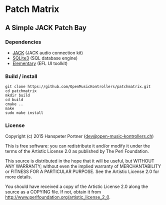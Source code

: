 # Patch Matrix

## A Simple JACK Patch Bay

### Dependencies

* [JACK](http://jackaudio.org/) (JACK audio connection kit)
* [SQLite3](https://www.sqlite.org/) (SQL database engine)
* [Elementary](http://docs.enlightenment.org/auto/elementary/) (EFL UI toolkit)

### Build / install

	git clone https://github.com/OpenMusicKontrollers/patchmatrix.git
	cd patchmatrix 
	mkdir build
	cd build
	cmake ..
	make
	sudo make install

### License

Copyright (c) 2015 Hanspeter Portner (dev@open-music-kontrollers.ch)

This is free software: you can redistribute it and/or modify
it under the terms of the Artistic License 2.0 as published by
The Perl Foundation.

This source is distributed in the hope that it will be useful,
but WITHOUT ANY WARRANTY; without even the implied warranty of
MERCHANTABILITY or FITNESS FOR A PARTICULAR PURPOSE. See the
Artistic License 2.0 for more details.

You should have received a copy of the Artistic License 2.0
along the source as a COPYING file. If not, obtain it from
<http://www.perlfoundation.org/artistic_license_2_0>.
